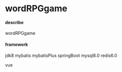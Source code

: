 # wordRPGgame

#### describe
wordRPGgame

#### framework
jdk8
mybatis
mybatisPlus
springBoot
mysql8.0
redis6.0

vue


